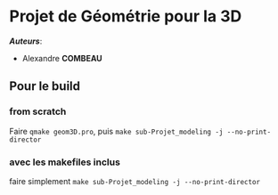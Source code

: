 # Projet de Géométrie pour la 3D

__*Auteurs*__:
* Alexandre __COMBEAU__

## Pour le build

### from scratch

Faire `qmake geom3D.pro`, puis `make sub-Projet_modeling -j --no-print-director`

### avec les makefiles inclus

faire simplement `make sub-Projet_modeling -j --no-print-director`

